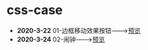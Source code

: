 # css-case

* **2020-3-22**	01-边框移动效果按钮--->[预览](https://codepen.io/lorelei47/pen/zYGJzMP)
* **2020-3-24**	02-闹钟--->[预览](https://codepen.io/lorelei47/pen/wvaYovd)

